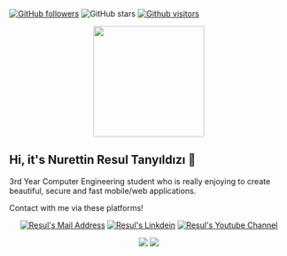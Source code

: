 [![GitHub followers](https://img.shields.io/github/followers/rtanyildizi?style=social)](https://github.com/rtanyildizi?tab=followers)
![GitHub stars](https://img.shields.io/github/stars/rtanyildizi?style=social)
[![Github visitors](https://visitor-badge.glitch.me/badge?page_id=rtanyildizi.visitor-badge)](https://GitHub.com/rtanyildizi/StrapDown.js/stargazers/)

<p align=center><img src='https://user-images.githubusercontent.com/47090675/107148879-a8880800-6966-11eb-8493-8971284c27e6.png' width=200 height=200 /></p>

## Hi, it's Nurettin Resul Tanyıldızı 🎉
3rd Year Computer Engineering student who is really enjoying to create beautiful, secure and fast mobile/web applications. 

Contact with me via these platforms! 

<p align="center">
  <a href="mailto:tanyildizi.resul@gmail.com" target="_blank" rel="nofollow"><img alt="Resul's Mail Address" src="https://img.shields.io/badge/Gmail-white?logo=gmail" /></a>
  <a href="https://www.linkedin.com/in/nurettin-resul-a3a0141a7/" target="_blank" rel="nofollow"><img alt="Resul's Linkdein" src="https://img.shields.io/badge/LinkedIn-%230072B1?logo=linkedin" /></a>
  <a href="https://www.youtube.com/channel/UCKz9BumCEpWIRP25Hi9nGnw" target="_blank" rel="nofollow"> <img alt="Resul's Youtube Channel" src="https://img.shields.io/badge/Youtube-white?logo=youtube&logoColor=FF0000"/></a>
</p>

<p align="center">
  <img src="https://github-readme-stats.vercel.app/api?username=rtanyildizi&count_private=true&show_icons=true&theme=dracula">
  <img src="https://github-readme-stats.vercel.app/api/top-langs/?username=rtanyildizi&hide=powershell,html,python,jupyter notebook&layout=compact&show_icons=true&theme=dracula">
</p>
